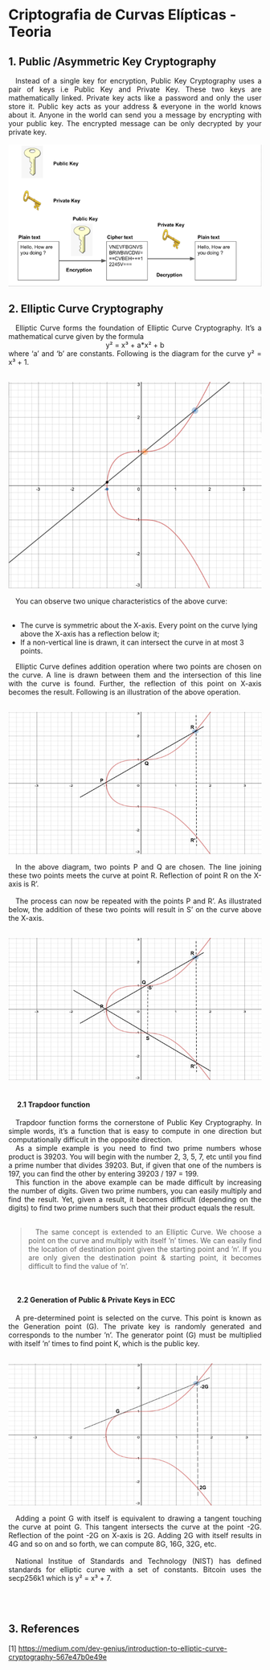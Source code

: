 # Criptografia de Curvas Elípticas - Teoria

## 1. Public /Asymmetric Key Cryptography

<div style="text-align: justify">
&emsp;Instead of a single key for encryption, Public Key Cryptography uses a pair of keys i.e Public Key and Private Key. These two keys are mathematically linked. Private key acts like a password and only the user store it. Public key acts as your address & everyone in the world knows about it. Anyone in the world can send you a message by encrypting with your public key. The encrypted message can be only decrypted by your private key.
</div><br>

<img src="imgs/pubprivkeycrypt.png"/>

## 2. Elliptic Curve Cryptography

<div style="text-align: justify">
&emsp;Elliptic Curve forms the foundation of Elliptic Curve Cryptography. It’s a mathematical curve given by the formula 
<center>y² = x³ + a*x² + b</center>
where ‘a’ and ‘b’ are constants. Following is the diagram for the curve y² = x³ + 1.
</div><br>

<img src="imgs/ecgraph1.png"/><br>

<div style="text-align: justify">
&emsp;You can observe two unique characteristics of the above curve:
</div><br>

- The curve is symmetric about the X-axis. Every point on the curve lying above the X-axis has a reflection below it;
- If a non-vertical line is drawn, it can intersect the curve in at most 3 points.

<div style="text-align: justify">
&emsp;Elliptic Curve defines addition operation where two points are chosen on the curve. A line is drawn between them and the intersection of this line with the curve is found. Further, the reflection of this point on X-axis becomes the result. Following is an illustration of the above operation.
</div><br>

<img src="imgs/ecgraph2.png"/><br>

<div style="text-align: justify">
&emsp;In the above diagram, two points P and Q are chosen. The line joining these two points meets the curve at point R. Reflection of point R on the X-axis is R’.
</div><br>

<div style="text-align: justify">
&emsp;The process can now be repeated with the points P and R’. As illustrated below, the addition of these two points will result in S’ on the curve above the X-axis.
</div><br>

<img src="imgs/ecgraph3.png"/><br>
<br>

#### &emsp; 2.1 Trapdoor function

<div style="text-align: justify">
&emsp;Trapdoor function forms the cornerstone of Public Key Cryptography. In simple words, it’s a function that is easy to compute in one direction but computationally difficult in the opposite direction.
</div>
<div style="text-align: justify">
&emsp;As a simple example is you need to find two prime numbers whose product is 39203. You will begin with the number 2, 3, 5, 7, etc until you find a prime number that divides 39203. But, if given that one of the numbers is 197, you can find the other by entering 39203 / 197 = 199.
</div>
<div style="text-align: justify">
&emsp;This function in the above example can be made difficult by increasing the number of digits. Given two prime numbers, you can easily multiply and find the result. Yet, given a result, it becomes difficult (depending on the digits) to find two prime numbers such that their product equals the result.
</div><br>

> <div style="text-align: justify"> &emsp;The same concept is extended to an Elliptic Curve. We choose a point on the curve and multiply with itself ’n’ times. We can easily find the location of destination point given the starting point and ’n’. If you are only given the destination point & starting point, it becomes difficult to find the value of ’n’.</div>
<br>

#### &emsp; 2.2 Generation of Public & Private Keys in ECC

<div style="text-align: justify">
&emsp;A pre-determined point is selected on the curve. This point is known as the Generation point (G). The private key is randomly generated and corresponds to the number ’n’. The generator point (G) must be multiplied with itself ’n’ times to find point K, which is the public key.
</div><br>

<img src="imgs/ecgraph4.png"/><br>

<div style="text-align: justify">
&emsp;Adding a point G with itself is equivalent to drawing a tangent touching the curve at point G. This tangent intersects the curve at the point -2G. Reflection of the point -2G on X-axis is 2G. Adding 2G with itself results in 4G and so on and so forth, we can compute 8G, 16G, 32G, etc.
</div><br>

<div style="text-align: justify">
&emsp;National Institue of Standards and Technology (NIST) has defined standards for elliptic curve with a set of constants. Bitcoin uses the secp256k1 which is y² = x³ + 7.
</div><br>

<div style="text-align: justify">
&emsp;
</div><br>

## 3. References

[1] https://medium.com/dev-genius/introduction-to-elliptic-curve-cryptography-567e47b0e49e